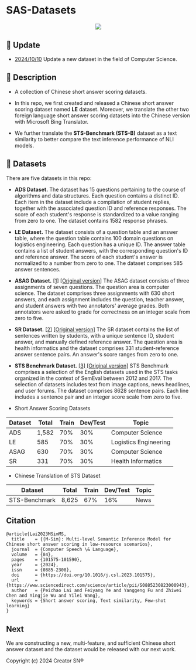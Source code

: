 # SAS-Datasets

<div style="display:flex;align-items:center;justify-content:center;margin:20px;">
    <img src="https://sas.leavessoft.cn/img/logo.23b72972.svg">
</div>

## 📅 Update

- [2024/10/10](/ADS) Update a new dataset in the field of Computer Science.

## 📄 Description

- A collection of Chinese short answer scoring datasets.

- In this repo, we first created and released a Chinese short answer scoring dataset named **LE** dataset. Moreover, we translate the other two foreign language short answer scoring datasets into the Chinese version with Microsoft Bing Translator.

- We further translate the **STS-Benchmark (STS-B)** dataset as a text similarity to better compare the text inference performance of NLI models.

## 💾 Datasets

There are five datasets in this repo:

- **ADS Dataset.**
The dataset has 15 questions pertaining to the course of algorithms and data structures. Each question contains a distinct ID. Each item in the dataset include a compilation of student replies, together with the associated question ID and reference responses. The score of each student's response is standardized to a value ranging from zero to one. The dataset contains 1582 response phrases.

- **LE Dataset.**
The dataset consists of a question table and an answer table, where the question table contains 100 domain questions on logistics engineering. Each question has a unique ID. The answer table contains a list of student answers, with the corresponding question's ID and reference answer. The score of each student's answer is normalized to a number from zero to one. The dataset comprises 585 answer sentences.

- **ASAG Dataset.** [[1]](https://aclanthology.org/E09-1065.pdf) [[Original version]](http://infomap-nlp.sourceforge.net/)
The ASAG dataset consists of three assignments of seven questions. The question area is computer science. The dataset comprises three assignments with 630 short answers, and each assignment includes the question, teacher answer, and student answers with two annotators' average grades. Both annotators were asked to grade for correctness on an integer scale from zero to five.

- **SR Dataset.** [[2]](http://ceur-ws.org/Vol-2481/paper48.pdf) [[Original version]](https://zenodo.org/record/3257363#.XRsrn5P7TLY)
The SR dataset contains the list of sentences written by students, with a unique sentence ID, student answer, and manually defined reference answer. The question area is health informatics and the dataset comprises 331 student-reference answer sentence pairs. An answer's score ranges from zero to one.

- **STS Benchmark Dataset.** [[3]](http://ixa2.si.ehu.eus/stswiki/index.php/STSbenchmark) [[Original version]](http://ixa2.si.ehu.eus/stswiki/index.php/Main_Page)
STS Benchmark comprises a selection of the English datasets used in the STS tasks organized in the context of SemEval between 2012 and 2017. The selection of datasets includes text from image captions, news headlines, and user forums. The dataset comprises 8628 sentence pairs. Each line includes a sentence pair and an integer score scale from zero to five.

- Short Answer Scoring Datasets

| Dataset | Total | Train | Dev/Test | Topic                 |
|---------|-------|-------|----------|-----------------------|
| ADS     | 1,582  | 70%   | 30%      | Computer Science      |
| LE      | 585   | 70%   | 30%      | Logistics Engineering |
| ASAG    | 630   | 70%   | 30%      | Computer Science      |
| SR      | 331   | 70%   | 30%      | Health Informatics    |

- Chinese Translation of STS Dataset

| Dataset       | Total | Train | Dev/Test | Topic |
|---------------|-------|-------|----------|-------|
| STS-Benchmark | 8,625  | 67%   | 16%      | News  |

## Citation

```
@article{Lai2023MSimMS,
  title    = {{M-Sim}: Multi-level Semantic Inference Model for Chinese short answer scoring in low-resource scenarios},
  journal  = {Computer Speech \& Language},
  volume   = {84},
  pages    = {101575-101590},
  year     = {2024},
  issn     = {0885-2308},
  doi      = {https://doi.org/10.1016/j.csl.2023.101575},
  url      = {https://www.sciencedirect.com/science/article/pii/S0885230823000943},
  author   = {Peichao Lai and Feiyang Ye and Yanggeng Fu and Zhiwei Chen and Yingjie Wu and Yilei Wang},
  keywords = {Short answer scoring, Text similarity, Few-shot learning}
}
```

## Next

We are constructing a new, multi-feature, and sufficient Chinese short answer dataset and the dataset would be released with our next work.

Copyright (c) 2024 Creator SN®
